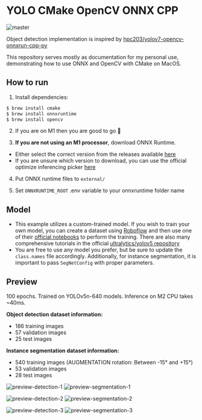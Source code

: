# YOLO CMake OpenCV ONNX CPP

![master](https://github.com/developer239/yolo-cmake-opencv-onnx-cpp/actions/workflows/ci.yml/badge.svg)

Object detection implementation is inspired
by [hpc203/yolov7-opencv-onnxrun-cpp-py](https://github.com/hpc203/yolov7-opencv-onnxrun-cpp-py)

This repository serves mostly as documentation for my personal use, demonstrating how to use ONNX and OpenCV with CMake
on MacOS.

## How to run

1) Install dependencies:

```bash
$ brew install cmake
$ brew install onnxruntime 
$ brew install opencv
```

2) If you are on M1 then you are good to go 🎉


3) **If you are not using an M1 processor**, download ONNX Runtime.

- Either select the correct version from the releases available [here](github.com/microsoft/onnxruntime/releases)
- If you are unsure which version to download, you can use the official optimize inferencing
  picker [here](https://onnxruntime.ai)

4) Put ONNX runtime files to `external/`


5) Set `ONNXRUNTIME_ROOT` .env variable to your onnxruntime folder name

## Model

- This example utilizes a custom-trained model. If you wish to train your own model, you can create a dataset
  using [Roboflow](https://roboflow.com/#annotate) and then use one of
  their [official notebooks](https://github.com/roboflow/notebooks) to perform the training. There are also many
  comprehensive tutorials in the official [ultralytics/yolov5 repository](https://github.com/ultralytics/yolov5)
- You are free to use any model you prefer, but be sure to update the `class.names` file accordingly. Additionally, for instance segmentation, it is important to pass `SegNetConfig` with proper parameters. 

## Preview

100 epochs. Trained on YOLOv5n-640 models. Inference on M2 CPU takes ~40ms.

**Object detection dataset information:**
- 186 training images
- 57 validation images
- 25 test images

**Instance segmentation dataset information:**

- 540 training images (AUGMENTATION rotation: Between -15° and +15°)
- 53 validation images
- 28 test images

![preview-detection-1](docs/preview-detection-1.png)
![preview-segmentation-1](docs/preview-segmentation-1.2.png)

![preview-detection-2](docs/preview-detection-2.png)
![preview-segmentation-2](docs/preview-segmentation-2.2.png)

![preview-detection-3](docs/preview-detection-3.png)
![preview-segmentation-3](docs/preview-segmentation-3.2.png)
